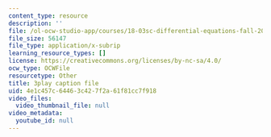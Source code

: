 ```yaml
---
content_type: resource
description: ''
file: /ol-ocw-studio-app/courses/18-03sc-differential-equations-fall-2011/4e1c457c64463c427f2a61f81cc7f918_3ejfkMHr_DE.srt
file_size: 56147
file_type: application/x-subrip
learning_resource_types: []
license: https://creativecommons.org/licenses/by-nc-sa/4.0/
ocw_type: OCWFile
resourcetype: Other
title: 3play caption file
uid: 4e1c457c-6446-3c42-7f2a-61f81cc7f918
video_files:
  video_thumbnail_file: null
video_metadata:
  youtube_id: null
---
```

